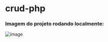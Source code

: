 # crud-php

### Imagem do projeto rodando localmente:

![image](https://user-images.githubusercontent.com/89412348/230805974-7f33067d-51cc-4a05-bbfa-9cfd5a7ef8da.png)
